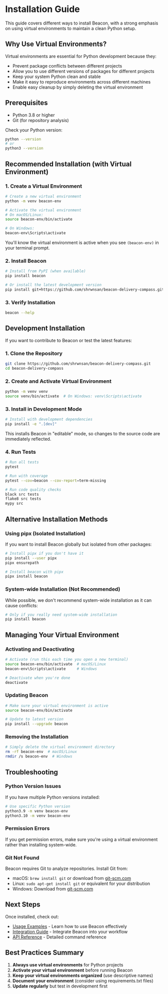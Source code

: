 # Installation Guide

This guide covers different ways to install Beacon, with a strong emphasis on using virtual environments to maintain a clean Python setup.

## Why Use Virtual Environments?

Virtual environments are essential for Python development because they:
- Prevent package conflicts between different projects
- Allow you to use different versions of packages for different projects
- Keep your system Python clean and stable
- Make it easy to reproduce environments across different machines
- Enable easy cleanup by simply deleting the virtual environment

## Prerequisites

- Python 3.8 or higher
- Git (for repository analysis)

Check your Python version:
```bash
python --version
# or
python3 --version
```

## Recommended Installation (with Virtual Environment)

### 1. Create a Virtual Environment

```bash
# Create a new virtual environment
python -m venv beacon-env

# Activate the virtual environment
# On macOS/Linux:
source beacon-env/bin/activate

# On Windows:
beacon-env\Scripts\activate
```

You'll know the virtual environment is active when you see `(beacon-env)` in your terminal prompt.

### 2. Install Beacon

```bash
# Install from PyPI (when available)
pip install beacon

# Or install the latest development version
pip install git+https://github.com/shrwnsan/beacon-delivery-compass.git
```

### 3. Verify Installation

```bash
beacon --help
```

## Development Installation

If you want to contribute to Beacon or test the latest features:

### 1. Clone the Repository

```bash
git clone https://github.com/shrwnsan/beacon-delivery-compass.git
cd beacon-delivery-compass
```

### 2. Create and Activate Virtual Environment

```bash
python -m venv venv
source venv/bin/activate  # On Windows: venv\Scripts\activate
```

### 3. Install in Development Mode

```bash
# Install with development dependencies
pip install -e ".[dev]"
```

This installs Beacon in "editable" mode, so changes to the source code are immediately reflected.

### 4. Run Tests

```bash
# Run all tests
pytest

# Run with coverage
pytest --cov=beacon --cov-report=term-missing

# Run code quality checks
black src tests
flake8 src tests
mypy src
```

## Alternative Installation Methods

### Using pipx (Isolated Installation)

If you want to install Beacon globally but isolated from other packages:

```bash
# Install pipx if you don't have it
pip install --user pipx
pipx ensurepath

# Install beacon with pipx
pipx install beacon
```

### System-wide Installation (Not Recommended)

While possible, we don't recommend system-wide installation as it can cause conflicts:

```bash
# Only if you really need system-wide installation
pip install beacon
```

## Managing Your Virtual Environment

### Activating and Deactivating

```bash
# Activate (run this each time you open a new terminal)
source beacon-env/bin/activate  # macOS/Linux
beacon-env\Scripts\activate     # Windows

# Deactivate when you're done
deactivate
```

### Updating Beacon

```bash
# Make sure your virtual environment is active
source beacon-env/bin/activate

# Update to latest version
pip install --upgrade beacon
```

### Removing the Installation

```bash
# Simply delete the virtual environment directory
rm -rf beacon-env  # macOS/Linux
rmdir /s beacon-env  # Windows
```

## Troubleshooting

### Python Version Issues

If you have multiple Python versions installed:

```bash
# Use specific Python version
python3.9 -m venv beacon-env
python3.10 -m venv beacon-env
```

### Permission Errors

If you get permission errors, make sure you're using a virtual environment rather than installing system-wide.

### Git Not Found

Beacon requires Git to analyze repositories. Install Git from:
- macOS: `brew install git` or download from [git-scm.com](https://git-scm.com/)
- Linux: `sudo apt-get install git` or equivalent for your distribution
- Windows: Download from [git-scm.com](https://git-scm.com/)

## Next Steps

Once installed, check out:
- [Usage Examples](usage.md) - Learn how to use Beacon effectively
- [Integration Guide](integrations.md) - Integrate Beacon into your workflow
- [API Reference](api-reference.md) - Detailed command reference

## Best Practices Summary

1. **Always use virtual environments** for Python projects
2. **Activate your virtual environment** before running Beacon
3. **Keep your virtual environments organized** (use descriptive names)
4. **Document your environment** (consider using requirements.txt files)
5. **Update regularly** but test in development first